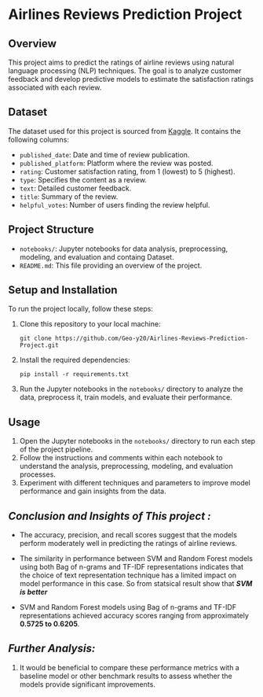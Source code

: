 # Airlines Reviews Prediction Project

## Overview

This project aims to predict the ratings of airline reviews using natural language processing (NLP) techniques. The goal is to analyze customer feedback and develop predictive models to estimate the satisfaction ratings associated with each review.

## Dataset

The dataset used for this project is sourced from [Kaggle](https://www.kaggle.com/datasets/kanchana1990/singapore-airlines-reviews/data). It contains the following columns:

- `published_date`: Date and time of review publication.
- `published_platform`: Platform where the review was posted.
- `rating`: Customer satisfaction rating, from 1 (lowest) to 5 (highest).
- `type`: Specifies the content as a review.
- `text`: Detailed customer feedback.
- `title`: Summary of the review.
- `helpful_votes`: Number of users finding the review helpful.

## Project Structure

- `notebooks/`: Jupyter notebooks for data analysis, preprocessing, modeling, and evaluation and containg Dataset.
- `README.md`: This file providing an overview of the project.

## Setup and Installation

To run the project locally, follow these steps:

1. Clone this repository to your local machine:
   ```
   git clone https://github.com/Geo-y20/Airlines-Reviews-Prediction-Project.git
   ```


2. Install the required dependencies:
   ```
   pip install -r requirements.txt
   ```

4. Run the Jupyter notebooks in the `notebooks/` directory to analyze the data, preprocess it, train models, and evaluate their performance.

## Usage

1. Open the Jupyter notebooks in the `notebooks/` directory to run each step of the project pipeline.
2. Follow the instructions and comments within each notebook to understand the analysis, preprocessing, modeling, and evaluation processes.
3. Experiment with different techniques and parameters to improve model performance and gain insights from the data.

## ***Conclusion and Insights of This project :***

* The accuracy, precision, and recall scores suggest that the models perform moderately well in predicting the ratings of airline reviews.

* The similarity in performance between SVM and Random Forest models using both Bag of n-grams and TF-IDF representations indicates that the choice of text representation technique has a limited impact on model performance in this case. So from statsical result show that ***SVM is better***
* SVM and Random Forest models using Bag of n-grams and TF-IDF representations achieved accuracy scores ranging from approximately **0.5725 to 0.6205**.

## ***Further Analysis:***

1. It would be beneficial to compare these performance metrics with a baseline model or other benchmark results to assess whether the models provide significant improvements.

